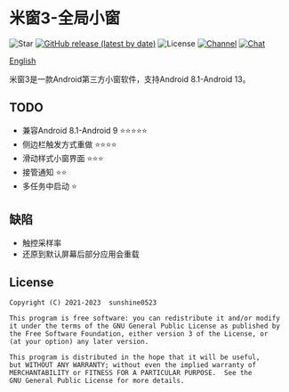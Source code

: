 # 米窗3-全局小窗

![Star](https://img.shields.io/github/stars/sunshine0523/Mi-Freeform) [![GitHub release (latest by date)](https://img.shields.io/github/v/release/sunshine0523/Mi-FreeForm)](https://github.com/sunshine0523/Mi-Freeform/releases) ![License](https://img.shields.io/github/license/sunshine0523/Mi-Freeform) [![Channel](https://img.shields.io/badge/Follow-Telegram-blue.svg?logo=telegram)](https://t.me/+8M3IrjRFiPE2NGE9) [![Chat](https://img.shields.io/badge/Join-QQ%E9%A2%91%E9%81%93-red?logo=tencent-qq&logoColor=red)](https://qun.qq.com/qqweb/qunpro/share?_wv=3&_wwv=128&inviteCode=XKL1t&from=246610&biz=ka)

[English](./README.md)

米窗3是一款Android第三方小窗软件，支持Android 8.1-Android 13。

## TODO

- 兼容Android 8.1-Android 9 ⭐⭐⭐⭐⭐
- 侧边栏触发方式重做 ⭐⭐⭐⭐
- 滑动样式小窗界面 ⭐⭐⭐
- 接管通知 ⭐⭐
- 多任务中启动 ⭐

## 缺陷

- 触控采样率
- 还原到默认屏幕后部分应用会重载

## License

```
Copyright (C) 2021-2023  sunshine0523

This program is free software: you can redistribute it and/or modify
it under the terms of the GNU General Public License as published by
the Free Software Foundation, either version 3 of the License, or
(at your option) any later version.

This program is distributed in the hope that it will be useful,
but WITHOUT ANY WARRANTY; without even the implied warranty of
MERCHANTABILITY or FITNESS FOR A PARTICULAR PURPOSE.  See the
GNU General Public License for more details.
```
